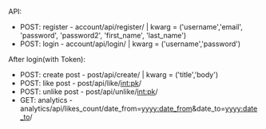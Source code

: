API:
* POST: register - account/api/register/ | kwarg = ('username','email', 'password', 'password2', 'first_name', 'last_name')
* POST: login - account/api/login/ | kwarg = ('username','password')

After login(with Token):
* POST: create post - post/api/create/ | kwarg = ('title','body')
* POST: like post - post/api/like/<int:pk>/
* POST: unlike post - post/api/unlike/<int:pk>/
* GET: analytics - analytics/api/likes_count/date_from=<yyyy:date_from>&date_to=<yyyy:date_to>/

